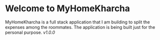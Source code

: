 # Welcome to MyHomeKharcha
MyHomeKharcha is a full stack application that I am building to split the expenses among the roommates. The application is being built just for the personal purpose. 
*v1.0.0* 